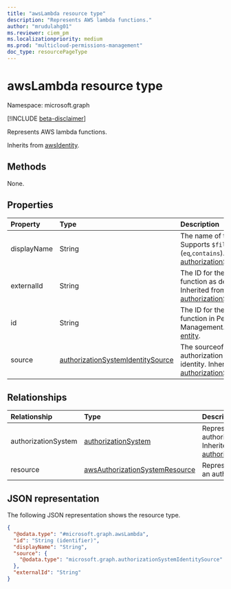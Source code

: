 ```yaml
---
title: "awsLambda resource type"
description: "Represents AWS lambda functions."
author: "mrudulahg01"
ms.reviewer: ciem_pm
ms.localizationpriority: medium
ms.prod: "multicloud-permissions-management"
doc_type: resourcePageType
---
```


# awsLambda resource type

Namespace: microsoft.graph

[!INCLUDE [beta-disclaimer](../../includes/beta-disclaimer.md)]

Represents AWS lambda functions.

Inherits from [awsIdentity](../resources/awsidentity.md).

## Methods
None.

## Properties
|Property|Type|Description|
|:---|:---|:---|
|displayName|String|The name of the object. Supports `$filter` and (`eq`,`contains`). Inherited from [authorizationSystemIdentity](../resources/authorizationsystemidentity.md).|
|externalId|String|The ID for the lambda function as defined by AWS. Inherited from [authorizationSystemIdentity](../resources/authorizationsystemidentity.md).|
|id|String|The ID for the lambda function in Permissions Management. Inherited from [entity](../resources/entity.md).|
|source|[authorizationSystemIdentitySource](../resources/authorizationsystemidentitysource.md)|The sourceof the authorization system identity. Inherited from [authorizationSystemIdentity](../resources/authorizationsystemidentity.md).|

## Relationships
|Relationship|Type|Description|
|:---|:---|:---|
|authorizationSystem|[authorizationSystem](../resources/authorizationsystem.md)|Represents the authorization system. Inherited from [authorizationSystemIdentity](../resources/authorizationsystemidentity.md)|
|resource|[awsAuthorizationSystemResource](../resources/awsauthorizationsystemresource.md)|Represents the resources in an authorization system.. |

## JSON representation
The following JSON representation shows the resource type.
<!-- {
  "blockType": "resource",
  "keyProperty": "id",
  "@odata.type": "microsoft.graph.awsLambda",
  "baseType": "microsoft.graph.awsIdentity",
  "openType": false
}
-->
``` json
{
  "@odata.type": "#microsoft.graph.awsLambda",
  "id": "String (identifier)",
  "displayName": "String",
  "source": {
    "@odata.type": "microsoft.graph.authorizationSystemIdentitySource"
  },
  "externalId": "String"
}
```

